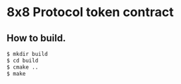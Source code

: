 # 8x8 Protocol token contract

## How to build. 

```bash
$ mkdir build
$ cd build
$ cmake ..
$ make
```

